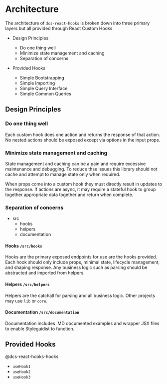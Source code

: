 # Architecture

The architecture of `dcs-react-hooks` is broken down into three primary layers but all provided through React Custom Hooks.

- Design Principles
  - Do one thing well
  - Minimize state management and caching
  - Separation of concerns

- Provided Hooks
  - Simple Bootstrapping
  - Simple Importing
  - Simple Query Interface
  - Simple Common Queries

## Design Principles

### Do one thing well

Each custom hook does one action and returns the response of that action. No nested actions should be exposed except via options in the input props.

### Minimize state management and caching

State management and caching can be a pain and require excessive maintenance and debugging. To reduce thse issues this library should not cache and attempt to manage state only when required.

When props come into a custom hook they must directly result in updates to the response. If actions are async, it may require a stateful hook to group together appropriate data together and return when complete.

### Separation of concerns

- src
  - hooks
  - helpers
  - documentation

#### Hooks `/src/hooks`

Hooks are the primary exposed endpoints for use are the hooks provided. Each hook should only include props, minimal state, lifecycle management, and shaping response. Any business logic such as parsing should be abstracted and imported from helpers.

#### Helpers `/src/helpers`

Helpers are the catchall for parsing and all business logic. Other projects may use `lib` or `core`.

#### Documentation `/src/documentation`

Documentation includes .MD documented examples and wrapper JSX files to enable Styleguidist to function.

## Provided Hooks

@dcs-react-hooks-hooks
- `useHook1`
- `useHook2`
- `useHook3`